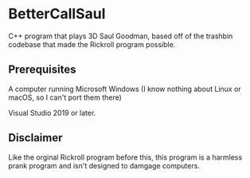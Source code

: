 # BetterCallSaul
C++ program that plays 3D Saul Goodman, based off of the trashbin codebase that made the Rickroll program possible.

## Prerequisites 
A computer running Microsoft Windows (I know nothing about Linux or macOS, so I can't port them there)

Visual Studio 2019 or later.

## Disclaimer
Like the orginal Rickroll program before this, this program is a harmless prank program and isn't designed to damgage computers.
